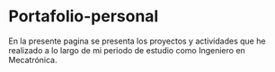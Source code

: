 # Portafolio-personal
En la presente pagina se presenta los proyectos y actividades que he realizado a lo largo de mi periodo de estudio como Ingeniero en Mecatrónica.
